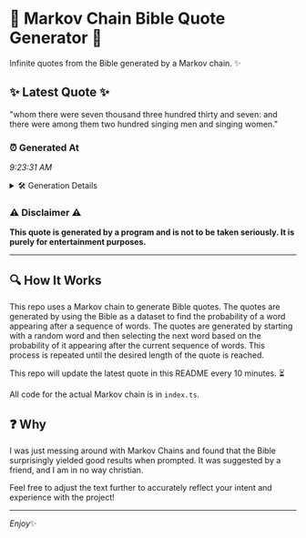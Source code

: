 # 📖 Markov Chain Bible Quote Generator 📖

Infinite quotes from the Bible generated by a Markov chain. ✨

## ✨ Latest Quote ✨
"whom there were seven thousand three hundred thirty and seven: and there were among them two hundred singing men and singing women."

### ⏰ Generated At
*9:23:31 AM*

<details>
    <summary>🛠️ Generation Details</summary>
    <p>
        <strong>🌱 Seed:</strong> whom<br>
        <strong>🔄 Iterations:</strong> 21<br>
        <strong>📜 Context History:</strong><br>[ whom ]: there<br>[ whom, there ]: were<br>[ whom, there, were ]: seven<br>[ whom, there, were, seven ]: thousand<br>[ whom, there, were, seven, thousand ]: three<br>[ whom, there, were, seven, thousand, three ]: hundred<br>[ there, were, seven, thousand, three, hundred ]: thirty<br>[ were, seven, thousand, three, hundred, thirty ]: and<br>[ seven, thousand, three, hundred, thirty, and ]: seven:<br>[ thousand, three, hundred, thirty, and, seven: ]: and<br>[ three, hundred, thirty, and, seven:, and ]: there<br>[ hundred, thirty, and, seven:, and, there ]: were<br>[ thirty, and, seven:, and, there, were ]: among<br>[ and, seven:, and, there, were, among ]: them<br>[ seven:, and, there, were, among, them ]: two<br>[ and, there, were, among, them, two ]: hundred<br>[ there, were, among, them, two, hundred ]: singing<br>[ were, among, them, two, hundred, singing ]: men<br>[ among, them, two, hundred, singing, men ]: and<br>[ them, two, hundred, singing, men, and ]: singing<br>[ two, hundred, singing, men, and, singing ]: women.<br>
    </p>
</details>

### ⚠️ Disclaimer ⚠️
**This quote is generated by a program and is not to be taken seriously. It is purely for entertainment purposes.**

---

## 🔍 How It Works

This repo uses a Markov chain to generate Bible quotes. The quotes are generated by using the Bible as a dataset to find the probability of a word appearing after a sequence of words. The quotes are generated by starting with a random word and then selecting the next word based on the probability of it appearing after the current sequence of words. This process is repeated until the desired length of the quote is reached.

This repo will update the latest quote in this README every 10 minutes. ⏳

All code for the actual Markov chain is in `index.ts`.

## ❓ Why

I was just messing around with Markov Chains and found that the Bible surprisingly yielded good results when prompted. 
It was suggested by a friend, and I am in no way christian.

Feel free to adjust the text further to accurately reflect your intent and experience with the project!

---

*Enjoy*✨
